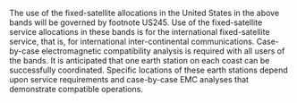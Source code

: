The use of the fixed-satellite allocations in the United States in the above bands will be governed by footnote US245. Use of the fixed-satellite service allocations in these bands is for the international fixed-satellite service, that is, for international inter-continental communications. Case-by-case electromagnetic compatibility analysis is required with all users of the bands. It is anticipated that one earth station on each coast can be successfully coordinated. Specific locations of these earth stations depend upon service requirements and case-by-case EMC analyses that demonstrate compatible operations.

